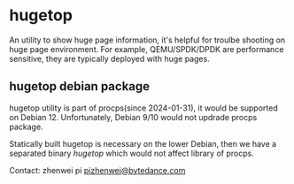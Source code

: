 # hugetop

An utility to show huge page information, it's helpful for troulbe
shooting on huge page environment. For example, QEMU/SPDK/DPDK are
performance sensitive, they are typically deployed with huge pages.

## hugetop debian package
hugetop utility is part of procps(since 2024-01-31), it would be
supported on Debian 12. Unfortunately, Debian 9/10 would not updrade
procps package.

Statically built hugetop is necessary on the lower Debian, then we
have a separated binary *hugetop* which would not affect library of
procps.

Contact: zhenwei pi <pizhenwei@bytedance.com>
